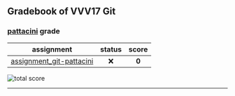 ## Gradebook of VVV17 Git

### [**pattacini**](https://github.com/pattacini) grade

| assignment | status | score |
|    :--:    |  :--:  | :--:  |
| [assignment_git-pattacini](https://github.com/easy-peasy-robotics/assignment_git-pattacini) | :x: | **0** |

![total score](https://img.shields.io/badge/total_score-0-orange.svg?style=flat-square)

---

